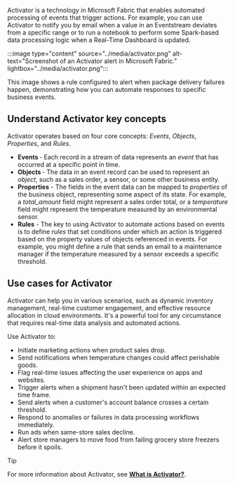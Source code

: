 Activator is a technology in Microsoft Fabric that enables automated processing of events that trigger actions. For example, you can use Activator to notify you by email when a value in an Eventstream deviates from a specific range or to run a notebook to perform some Spark-based data processing logic when a Real-Time Dashboard is updated.

:::image type="content" source="../media/activator.png" alt-text="Screenshot of an Activator alert in Microsoft Fabric." lightbox="../media/activator.png":::

This image shows a rule configured to alert when package delivery failures happen, demonstrating how you can automate responses to specific business events.

## Understand Activator key concepts

Activator operates based on four core concepts: *Events*, *Objects*, *Properties*, and *Rules*.

- **Events** - Each record in a stream of data represents an *event* that has occurred at a specific point in time.
- **Objects** - The data in an event record can be used to represent an *object*, such as a sales order, a sensor, or some other business entity.
- **Properties** - The fields in the event data can be mapped to *properties* of the business object, representing some aspect of its state. For example, a *total_amount* field might represent a sales order total, or a *temperature* field might represent the temperature measured by an environmental sensor.
- **Rules** - The key to using Activator to automate actions based on events is to define *rules* that set conditions under which an action is triggered based on the property values of objects referenced in events. For example, you might define a rule that sends an email to a maintenance manager if the temperature measured by a sensor exceeds a specific threshold.

## Use cases for Activator

Activator can help you in various scenarios, such as dynamic inventory management, real-time customer engagement, and effective resource allocation in cloud environments. It's a powerful tool for any circumstance that requires real-time data analysis and automated actions.

Use Activator to:

- Initiate marketing actions when product sales drop.
- Send notifications when temperature changes could affect perishable goods.
- Flag real-time issues affecting the user experience on apps and websites.
- Trigger alerts when a shipment hasn't been updated within an expected time frame.
- Send alerts when a customer's account balance crosses a certain threshold.
- Respond to anomalies or failures in data processing workflows immediately.
- Run ads when same-store sales decline.
- Alert store managers to move food from failing grocery store freezers before it spoils.

> [!TIP]
> For more information about Activator, see **[What is Activator?](/fabric/real-time-intelligence/data-activator/activator-introduction?azure-portal=true)**.
